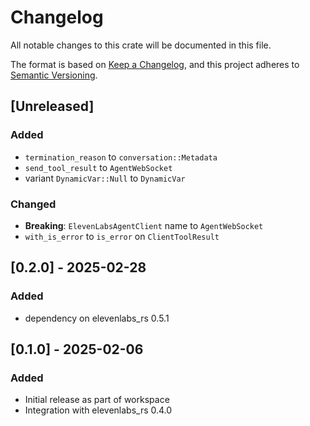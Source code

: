 # Changelog
All notable changes to this crate will be documented in this file.

The format is based on [Keep a Changelog](https://keepachangelog.com/en/1.0.0/),
and this project adheres to [Semantic Versioning](https://semver.org/spec/v2.0.0.html).
## [Unreleased]
### Added
- `termination_reason` to `conversation::Metadata`
- `send_tool_result` to `AgentWebSocket`
- variant `DynamicVar::Null` to `DynamicVar`
### Changed
- **Breaking**: `ElevenLabsAgentClient` name to `AgentWebSocket`
- `with_is_error` to `is_error` on `ClientToolResult`

## [0.2.0] - 2025-02-28
### Added
- dependency on elevenlabs_rs 0.5.1
## [0.1.0] - 2025-02-06
### Added
- Initial release as part of workspace
- Integration with elevenlabs_rs 0.4.0
